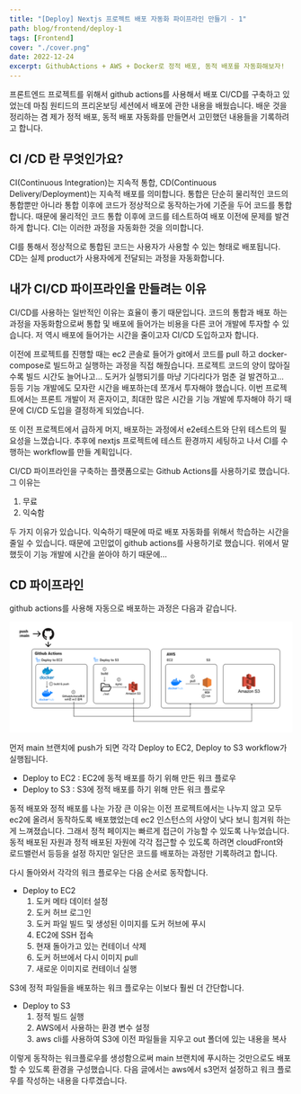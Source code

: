 ```yaml
---
title: "[Deploy] Nextjs 프로젝트 배포 자동화 파이프라인 만들기 - 1"
path: blog/frontend/deploy-1
tags: [Frontend]
cover: "./cover.png"
date: 2022-12-24
excerpt: GithubActions + AWS + Docker로 정적 배포, 동적 배포를 자동화해보자!
---
```


프론트엔드 프로젝트를 위해서 github actions를 사용해서 배포 CI/CD를 구축하고 있었는데 마침 원티드의 프리온보딩 세션에서 배포에 관한 내용을 배웠습니다. 배운 것을 정리하는 겸 제가 정적 배포, 동적 배포 자동화를 만들면서 고민했던 내용들을 기록하려고 합니다.

## CI /CD 란 무엇인가요?

CI(Continuous Integration)는 지속적 통합, CD(Continuous Delivery/Deployment)는 지속적 배포를 의미합니다. 통합은 단순히 물리적인 코드의 통합뿐만 아니라 통합 이후에 코드가 정상적으로 동작하는가에 기준을 두어 코드를 통합합니다. 때문에 물리적인 코드 통합 이후에 코드를 테스트하여 배포 이전에 문제를 발견하게 합니다. CI는 이러한 과정을 자동화한 것을 의미합니다.

CI를 통해서 정상적으로 통합된 코드는 사용자가 사용할 수 있는 형태로 배포됩니다. CD는 실제 product가 사용자에게 전달되는 과정을 자동화합니다.

## 내가 CI/CD 파이프라인을 만들려는 이유

CI/CD를 사용하는 일반적인 이유는 효율이 좋기 때문입니다. 코드의 통합과 배포 하는 과정을 자동화함으로써 통합 및 배포에 들어가는 비용을 다른 코어 개발에 투자할 수 있습니다. 저 역시 배포에 들어가는 시간을 줄이고자 CI/CD 도입하고자 합니다. 

이전에 프로젝트를 진행할 때는 ec2 콘솔로 들어가 git에서 코드를 pull 하고 docker-compose로 빌드하고 실행하는 과정을 직접 해줬습니다. 프로젝트 코드의 양이 많아질수록 빌드 시간도 늘어나고... 도커가 실행되기를 마냥 기다리다가 멈춘 걸 발견하고... 등등 기능 개발에도 모자란 시간을 배포하는데 쪼개서 투자해야 했습니다. 이번 프로젝트에서는 프론트 개발이 저 혼자이고, 최대한 많은 시간을 기능 개발에 투자해야 하기 때문에 CI/CD 도입을 결정하게 되었습니다.

또 이전 프로젝트에서 급하게 머지, 배포하는 과정에서 e2e테스트와 단위 테스트의 필요성을 느꼈습니다. 추후에 nextjs 프로젝트에 테스트 환경까지 세팅하고 나서 CI를 수행하는 workflow를 만들 계획입니다.

CI/CD 파이프라인을 구축하는 플랫폼으로는 Github Actions를 사용하기로 했습니다. 그 이유는
1. 무료 
2. 익숙함  

두 가지 이유가 있습니다. 익숙하기 때문에 따로 배포 자동화를 위해서 학습하는 시간을 줄일 수 있습니다. 때문에 고민없이 github actions를 사용하기로 했습니다. 위에서 말했듯이 기능 개발에 시간을 쏟아야 하기 때문에...



## CD 파이프라인

github actions를 사용해 자동으로 배포하는 과정은 다음과 같습니다.

![](./pipeline.png)

먼저 main 브랜치에 push가 되면 각각 Deploy to EC2, Deploy to S3 workflow가 실행됩니다.  
* Deploy to EC2 : EC2에 동적 배포를 하기 위해 만든 워크 플로우
* Deploy to S3 : S3에 정적 배포를 하기 위해 만든 워크 플로우  



동적 배포와 정적 배포를 나눈 가장 큰 이유는 이전 프로젝트에서는 나누지 않고 모두 ec2에 올려서 동작하도록 배포했었는데 ec2 인스턴스의 사양이 낮다 보니 힘겨워 하는 게 느껴졌습니다. 그래서 정적 페이지는 빠르게 접근이 가능할 수 있도록 나누었습니다. 동적 배포된 자원과 정적 배포된 자원에 각각 접근할 수 있도록 하려면 cloudFront와 로드밸런서 등등을 설정 하지만 일단은 코드를 배포하는 과정만 기록하려고 합니다.

다시 돌아와서 각각의 워크 플로우는 다음 순서로 동작합니다.

* Deploy to EC2  
    1. 도커 메타 데이터 설정 
    2. 도커 허브 로그인 
    3. 도커 파일 빌드 및 생성된 이미지를 도커 허브에 푸시 
    4. EC2에 SSH 접속
    5. 현재 돌아가고 있는 컨테이너 삭제
    6. 도커 허브에서 다시 이미지 pull 
    7. 새로운 이미지로 컨테이너 실행

S3에 정적 파일들을 배포하는 워크 플로우는 이보다 훨씬 더 간단합니다.

* Deploy to S3  
    1. 정적 빌드 실행 
    2. AWS에서 사용하는 환경 변수 설정 
    3. aws cli를 사용하여 S3에 이전 파일들을 지우고 out 폴더에 있는 내용을 복사

이렇게 동작하는 워크플로우를 생성함으로써 main 브랜치에 푸시하는 것만으로도 배포할 수 있도록 환경을 구성했습니다. 다음 글에서는 aws에서 s3먼저 설정하고 워크 플로우를 작성하는 내용을 다루겠습니다.